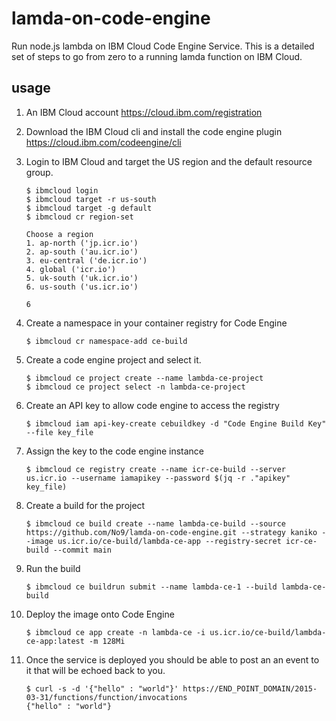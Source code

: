 # lamda-on-code-engine
Run node.js lambda on IBM Cloud Code Engine Service.
This is a detailed set of steps to go from zero to a running lamda function on IBM Cloud.
 

## usage

1.  An IBM Cloud account 
    https://cloud.ibm.com/registration 

2.  Download the IBM Cloud cli and install the code engine plugin
    https://cloud.ibm.com/codeengine/cli 

3.  Login to IBM Cloud and target the US region and the default resource group.
    
    ```
    $ ibmcloud login
    $ ibmcloud target -r us-south
    $ ibmcloud target -g default
    $ ibmcloud cr region-set

    Choose a region
    1. ap-north ('jp.icr.io')
    2. ap-south ('au.icr.io')
    3. eu-central ('de.icr.io')
    4. global ('icr.io')
    5. uk-south ('uk.icr.io')
    6. us-south ('us.icr.io')
    
    6 
    ```

4.  Create a namespace in your container registry for Code Engine
    
    ```
    $ ibmcloud cr namespace-add ce-build
    ```
5.  Create a code engine project and select it.
    
    ```
    $ ibmcloud ce project create --name lambda-ce-project
    $ ibmcloud ce project select -n lambda-ce-project
    ```

6.  Create an API key to allow code engine to access the registry
    
    ```
    $ ibmcloud iam api-key-create cebuildkey -d "Code Engine Build Key" --file key_file
    ```

7.  Assign the key to the code engine instance
    
    ```
    $ ibmcloud ce registry create --name icr-ce-build --server us.icr.io --username iamapikey --password $(jq -r ."apikey" key_file)
    ```

8.  Create a build for the project
    
    ```
    $ ibmcloud ce build create --name lambda-ce-build --source https://github.com/No9/lamda-on-code-engine.git --strategy kaniko --image us.icr.io/ce-build/lambda-ce-app --registry-secret icr-ce-build --commit main
    ```
9.  Run the build

    ```
    $ ibmcloud ce buildrun submit --name lambda-ce-1 --build lambda-ce-build
    ```

10. Deploy the image onto Code Engine
    
    ```
    $ ibmcloud ce app create -n lambda-ce -i us.icr.io/ce-build/lambda-ce-app:latest -m 128Mi 
    ```

11. Once the service is deployed you should be able to post an an event to it that will be echoed back to you.

    ```
    $ curl -s -d '{"hello" : "world"}' https://END_POINT_DOMAIN/2015-03-31/functions/function/invocations
    {"hello" : "world"}
    ```
